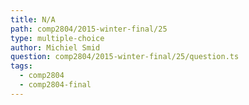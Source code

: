 ```yaml
---
title: N/A
path: comp2804/2015-winter-final/25
type: multiple-choice
author: Michiel Smid
question: comp2804/2015-winter-final/25/question.ts
tags:
  - comp2804
  - comp2804-final
---
```

